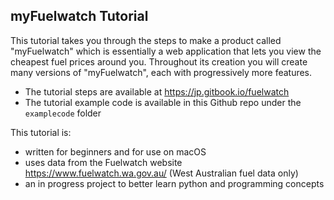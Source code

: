
## myFuelwatch Tutorial

This tutorial takes you through the steps to make a product called "myFuelwatch" which is essentially a web application that lets you view the cheapest fuel prices around you. Throughout its creation you will create many versions of "myFuelwatch", each with progressively more features. 

- The tutorial steps are available at https://jp.gitbook.io/fuelwatch 
- The tutorial example code is available in this Github repo under the `examplecode` folder

This tutorial is:
- written for beginners and for use on macOS
- uses data from the Fuelwatch website https://www.fuelwatch.wa.gov.au/ (West Australian fuel data only)
- an in progress project to better learn python and programming concepts


